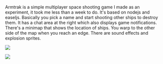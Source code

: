 Armtrak is a simple multiplayer space shooting game I made as an experiment, it took me less than a week to do. It's based on nodejs and easeljs. Basically you pick a name and start shooting other ships to destroy them. It has a chat area at the right which also displays game notifications. There's a minimap that shows the location of ships. You warp to the other side of the map when you reach an edge. There are sound effects and explosion sprites. 

![](http://i.imgur.com/E03wr24.jpg)

![](http://i.imgur.com/Xxn5aSF.jpg)
